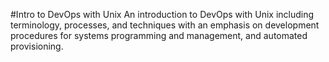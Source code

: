 #Intro to DevOps with Unix
An introduction to DevOps with Unix including terminology, processes, and techniques with an emphasis on development procedures for systems programming and management, and automated provisioning.
